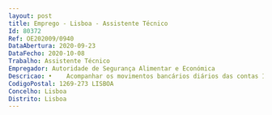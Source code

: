 ```yaml
--- 
layout: post
title: Emprego - Lisboa - Assistente Técnico
Id: 80372
Ref: OE202009/0940
DataAbertura: 2020-09-23
DataFecho: 2020-10-08
Trabalho: Assistente Técnico
Empregador: Autoridade de Segurança Alimentar e Económica
Descricao: •	Acompanhar os movimentos bancários diários das contas IGCP, identificar a receita, e organizar a documentação de suporte ao seu registo contabilístico •	Emitir guias de depósito de numerário e cheques em homebanking       •	Elaborar reconciliações bancárias•	Garantir o acompanhamento da conta corrente de clientes e diligenciar o recebimento de faturação em aberto•	Assegurar o registo e manutenção atualizada dos dados mestre dos clientes•	Assegurar o arquivo organização de documentos de receita
CodigoPostal: 1269-273 LISBOA
Concelho: Lisboa
Distrito: Lisboa
--- 
```

